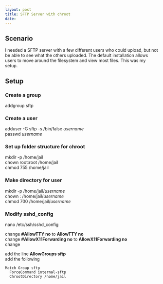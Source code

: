 ```yaml
---
layout: post
title: SFTP Server with chroot
date:
---
```


## Scenario
I needed a SFTP server with a few different users who could upload, but not be able to see what the others uploaded.  The default installation allows users to
move around the filesystem and view most files.  This was my setup.  

## Setup  

### Create a group
addgroup sftp

### Create a user
adduser -G sftp -s /bin/false *username*  
passwd *username*

### Set up folder structure for chroot
mkdir -p /home/jail  
chown root:root /home/jail   
chmod 755 /home/jail  

### Make directory for user
mkdir -p /home/jail/*username*  
chown <usernamer>:<username> /home/jail/*username*  
chmod 700 /home/jail/*username*  

### Modify sshd_config
nano /etc/ssh/sshd_config  
  
change **#AllowTTY no** to **AllowTTY no**  
change **#AllowX11Forwarding no** to **AllowX11Forwarding no**  
change

add the line **AllowGroups sftp**  
add the following  
```
Match Group sftp
  ForceCommand internal-sftp
  ChrootDirectory /home/jail
```
